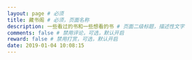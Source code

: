 ```yaml
---
layout: page # 必须
title: 藏书阁 # 必须，页面名称
description: 一些看过的书和一些想看的书 # 页面二级标题，描述性文字
comments: false # 禁用评论，可选，默认开启
reward: false # 禁用打赏，可选，默认开启
date: 2019-01-04 10:08:15
---
```

